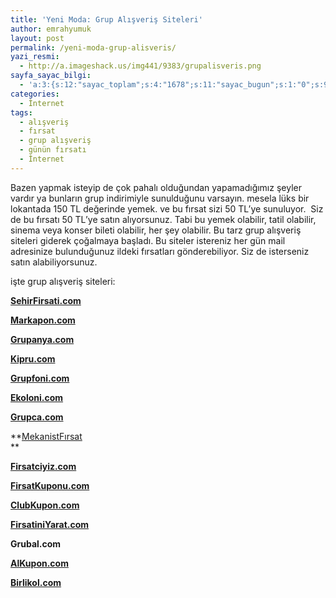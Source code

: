 ```yaml
---
title: 'Yeni Moda: Grup Alışveriş Siteleri'
author: emrahyumuk
layout: post
permalink: /yeni-moda-grup-alisveris/
yazi_resmi:
  - http://a.imageshack.us/img441/9383/grupalisveris.png
sayfa_sayac_bilgi:
  - 'a:3:{s:12:"sayac_toplam";s:4:"1678";s:11:"sayac_bugun";s:1:"0";s:9:"son_okuma";s:10:"1364913656";}'
categories:
  - İnternet
tags:
  - alışveriş
  - fırsat
  - grup alışveriş
  - günün fırsatı
  - İnternet
---
```

Bazen yapmak isteyip de çok pahalı olduğundan yapamadığımız şeyler vardır ya bunların grup indirimiyle sunulduğunu varsayın. mesela lüks bir lokantada 150 TL değerinde yemek. ve bu fırsat sizi 50 TL&#8217;ye sunuluyor.  Siz de bu fırsatı 50 TL&#8217;ye satın alıyorsunuz. Tabi bu yemek olabilir, tatil olabilir, sinema veya konser bileti olabilir, her şey olabilir. Bu tarz grup alışveriş siteleri giderek çoğalmaya başladı. Bu siteler istereniz her gün mail adresinize bulunduğunuz ildeki fırsatları gönderebiliyor. Siz de isterseniz satın alabiliyorsunuz.

işte grup alışveriş siteleri:

<!--more-->

**<a href="http://www.sehirfirsati.com/" target="_blank">SehirFirsati.com</a>**

<a href="http://www.markapon.com/" target="_blank"><strong>Markapon.com</strong></a>

<a href="http://www.grupanya.com/" target="_blank"><strong>Grupanya.com</strong></a>

<a href="http://kipru.com/" target="_blank"><strong>Kipru.com</strong></a>

<a href="http://grupfoni.com/" target="_blank"><strong>Grupfoni.com</strong></a>

<a href="http://ekoloni.com/" target="_blank"><strong>Ekoloni.com</strong></a>

**<a href="http://www.grupca.com/" target="_blank">Grupca.com</a>**

**<a href="http://firsat.mekanist.net/" target="_blank">MekanistFırsat</a>  
**

<a href="http://firsatciyiz.com/" target="_blank"><strong>Firsatciyiz.com</strong></a>

**<a href="http://www.firsatkuponu.com/" target="_blank"><strong>FirsatKuponu.com</strong></a>**

<a href="http://www.clubkupon.com/" target="_blank"><strong>ClubKupon.com</strong></a>

<a href="http://firsatiniyarat.com/" target="_blank"><strong>FirsatiniYarat.com</strong></a>

**Grubal.com**

<a href="http://alkupon.com/" target="_blank"><strong>AlKupon.com</strong></a>

<a href="http://www.birlikol.com/" target="_blank"><strong>Birlikol.com</strong></a>